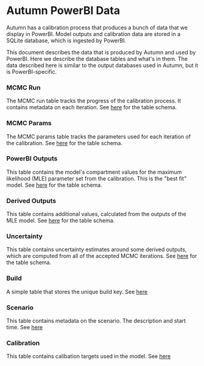 # Autumn PowerBI Data

Autumn has a calibration process that produces a bunch of data that we display in PowerBI. Model outputs and calibration data are stored in a SQLite database, which is ingested by PowerBI.

This document describes the data that is produced by Autumn and used by PowerBI.
Here we describe the database tables and what's in them. The data described here is similar to the output databases used in Autumn, but it is PowerBI-specific.

### MCMC Run

The MCMC run table tracks the progress of the calibration process. It contains metadata on each iteration. See [here](./schemas/mcmc_run.sql) for the table schema.

### MCMC Params

The MCMC params table tracks the parameters used for each iteration of the calibration. See [here](./schemas/mcmc_params.sql) for the table schema.

### PowerBI Outputs

This table contains the model's compartment values for the maximum likelihood (MLE) parameter set from the calibration. This is the "best fit" model. See [here](./schemas/powerbi_outputs.sql) for the table schema.

### Derived Outputs

This table contains additional values, calculated from the outputs of the MLE model. See [here](./schemas/derived_outputs.sql) for the table schema.

### Uncertainty

This table contains uncertainty estimates around some derived outputs, which are computed from all of the accepted MCMC iterations. See [here](./schemas/uncertainty.sql) for the table schema.

### Build

A simple table that stores the unique build key. See [here](./schemas/build.sql)  

### Scenario

This table contains metadata on the scenario. The description and start time.
See [here](./schemas/scenario.sql) 

### Calibration

This table contains calibation targets used in the model. See [here](./schemas/calibration.sql) 

